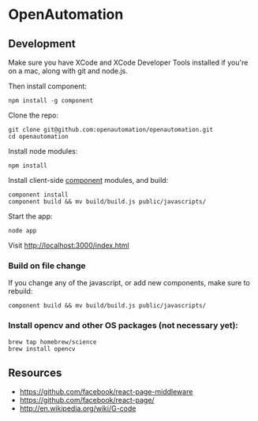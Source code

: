 # OpenAutomation

## Development

Make sure you have XCode and XCode Developer Tools installed if you're on a mac, along with git and node.js.

Then install component:

```
npm install -g component
```

Clone the repo:

```
git clone git@github.com:openautomation/openautomation.git
cd openautomation
```

Install node modules:

```
npm install
```

Install client-side [component](http://component.io) modules, and build:

```
component install
component build && mv build/build.js public/javascripts/
```

Start the app:

```
node app
```

Visit [http://localhost:3000/index.html](http://localhost:3000/index.html)

### Build on file change

If you change any of the javascript, or add new components, make sure to rebuild:

```
component build && mv build/build.js public/javascripts/
```

### Install opencv and other OS packages (not necessary yet):

```
brew tap homebrew/science
brew install opencv
```

## Resources

- https://github.com/facebook/react-page-middleware
- https://github.com/facebook/react-page/
- http://en.wikipedia.org/wiki/G-code